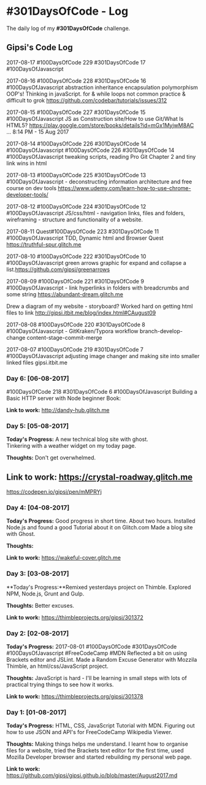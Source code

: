 # #301DaysOfCode - Log
The daily log of my **#301DaysOfCode** challenge.

## Gipsi's Code Log



2017-08-17 #100DaysOfCode 229 #301DaysOfCode 17 #100DaysOfJavascript

2017-08-16 #100DaysOfCode 228 #301DaysOfCode 16 #100DaysOfJavascript abstraction inheritance encapsulation polymorphism OOP's! Thinking in javaScript. for & while loops not common practice & difficult to grok https://github.com/codebar/tutorials/issues/312

2017-08-15 #100DaysOfCode 227 #301DaysOfCode 15 #100DaysOfJavascript JS as Construction site/How to use Git/What Is HTML5? https://play.google.com/store/books/details?id=mGx1MyjwM8AC … 8:14 PM - 15 Aug 2017

2017-08-14 #100DaysOfCode 226 #301DaysOfCode 14 #100DaysOfJavascript #100DaysOfCode 226 #301DaysOfCode 14 #100DaysOfJavascript tweaking scripts, reading Pro Git Chapter 2 and tiny link wins in html

2017-08-13 #100DaysOfCode 225 #301DaysOfCode 13 #100DaysOfJavascript - deconstructing information architecture and free course on dev tools   https://www.udemy.com/learn-how-to-use-chrome-developer-tools/

2017-08-12 #100DaysOfCode 224 #301DaysOfCode 12 #100DaysOfJavascript JS/css/html - navigation links, files and folders, wireframing - structure and functionality of a website.

2017-08-11 Quest#100DaysOfCode 223 #301DaysOfCode 11 #100DaysOfJavascript TDD, Dynamic html and Browser Quest https://truthful-spur.glitch.me

2017-08-10 #100DaysOfCode 222 #301DaysOfCode 10 #100DaysOfJavascript green arrows graphic for expand and collapse a list.https://github.com/gipsi/greenarrows

2017-08-09 #100DaysOfCode 221 #301DaysOfCode 9 #100DaysOfJavascript - link hyperlinks in folders with breadcrumbs and some string https://abundant-dream.glitch.me

Drew a diagram of my website - storyboard? Worked hard on getting html files to link http://gipsi.itbit.me/blog/index.html#CAugust09



2017-08-08 #100DaysOfCode 220 #301DaysOfCode 8 #100DaysOfJavascript - GitKraken/Typora workflow branch-develop-change content-stage-commit-merge

2017-08-07 #100DaysOfCode 219 #301DaysOfCode 7 #100DaysOfJavascript adjusting image changer and making site into smaller linked files gipsi.itbit.me

### Day 6: [06-08-2017]

#100DaysOfCode 218 #301DaysOfCode 6 #100DaysOfJavascript Building a Basic HTTP server with Node beginner Book: 

**Link to work:** http://dandy-hub.glitch.me


### Day 5: [05-08-2017]

**Today's Progress:** A new technical blog site with ghost.  
Tinkering with a weather widget on my today page.

**Thoughts:** Don't get overwhelmed.

**Link to work:** https://crystal-roadway.glitch.me
---
https://codepen.io/gipsi/pen/mMPRYj



### Day 4: [04-08-2017]

**Today's Progress:** Good progress in short time.  About two hours.  Installed Node.js and found a good Tutorial about it on Glitch.com
Made a blog site with Ghost.

**Thoughts:**

**Link to work:** https://wakeful-cover.glitch.me


### Day 3: [03-08-2017]

**Today's Progress:**Remixed yesterdays project on Thimble.  Explored NPM, Node.js, Grunt and Gulp.

**Thoughts:** Better excuses.

**Link to work:** https://thimbleprojects.org/gipsi/301372 

### Day 2: [02-08-2017]

**Today's Progress:** 2017-08-01 #100DaysOfCode #301DaysOfCode #100DaysOfJavascript #FreeCodeCamp #MDN Reflected a bit on using Brackets editor and JSLint. Made a Random Excuse Generator with Mozzila Thimble, an html/css/JavaScript project.

**Thoughts:**  JavaScript is hard - I'll be learning in small steps with lots of practical trying things to see how it works.

**Link to work:** https://thimbleprojects.org/gipsi/301378


### Day 1: [01-08-2017]

**Today's Progress:** HTML, CSS, JavaScript Tutorial with MDN. Figuring out how to use JSON and API's for FreeCodeCamp Wikipedia Viewer.

**Thoughts:** Making things helps me understand. I learnt how to organise files for a website, tried the Brackets text editor for the first time, used Mozilla Developer browser and started rebuilding my personal web page. 

**Link to work:**  https://github.com/gipsi/gipsi.github.io/blob/master/August2017.md
